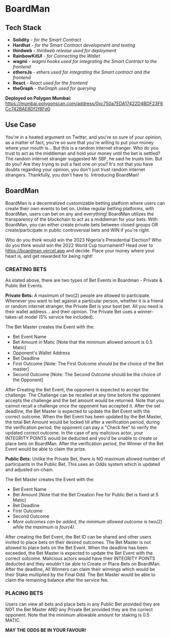 # BoardMan

## Tech Stack

- **Solidity** - *for the Smart Contract*
- **Hardhat** - *for the Smart Contract development and testing*
- **thirdweb** - *thirdweb release used for deployment*
- **RainbowKitUI** - *for Connecting the Wallet*
- **wagmi** - *wagmi hooks used for integrating the Smart Contract to the frontend*
- **ethersJs** - *ethers used for integrating the Smart contract and the frontend*
- **React** - *React used for the frontend*
- **theGraph** - *theGraph used for querying*

**Deployed on Polygon Mumbai:** https://mumbai.polygonscan.com/address/0xc750a7EDA17422D4BDF23F6Cc742BAE8Df2f8Fd0

## Use Case

You're in a heated argument on Twitter, and you're so sure of your opinion, as a matter of fact, you're so sure that you're willing to put your money where your mouth is... But this is a random internet stranger. Who do you trust to act as the middleman and hold your money until the bet is settled? The random internet stranger suggested Mr SBF, he said he trusts him. But do you? Are they trying to pull a fast one on you? It's not that you have doubts regarding your opinion, you don't just trust random internet strangers. Thankfully, you don't have to.
Introducing BoardMan!

## BoardMan

BoardMan is a decentralized customizable betting platform where users can create their own events to bet on. Unlike regular betting platforms, with BoardMan, users can bet on any and everything! BoardMan utilizes the transparency of the blockchain to act as a middleman for your bets. With BoardMan, you can either create private bets between closed groups OR create/participate in public controversial bets and WIN if you're right.

Who do you think would win the 2023 Nigeria's Presidential Election? Who do you think would win the 2022 World Cup tournament? Head over to https://boardman.vercel.app and decide. Place your money where your heart is, and get rewarded for being right!

### CREATING BETS
As stated above, there are two types of Bet Events in Boardman - Private & Public Bet Events.

**Private Bets:**
A maximum of two(2) people are allowed to participate. Whenever you want to bet against a particular person, whether it is a friend or random internet stranger, the Private Bet is your best bet. All you need is their wallet address... and their opinion.
The Private Bet uses a winner-takes-all model (5% service fee included).

The Bet Master creates the Event with the:

- Bet Event Name
- Bet Amount in Matic [Note that the minimum allowed amount is 0.5 Matic]
- Opponent's Wallet Address
- Bet Deadline
- First Outcome [Note: The First Outcome should be the choice of the Bet master]
- Second Outcome [Note: The Second Outcome should be the choice of the Opponent]

After Creating the Bet Event, the opponent is expected to accept the challenge. The Challenge can be recalled at any time before the opponent accepts the challenge and the bet amount would be returned. Note that you cannot recall a challenge once the opponent has accepted it.
After the set deadline, the Bet Master is expected to update the Bet Event with the correct outcome.
When the Bet Event has been updated by the Bet Master, the total Bet Amount would be locked till after a verification period, during the verification period, the opponent can pay a "Check fee" to verify the updated correct outcome.
In the case of any malicious actor, your INTEGRITY POINTS would be deducted and you'd be unable to create or place bets on BoardMan.
After the verification period, the Winner of the Bet Event would be able to claim the prize.

**Public Bets:**
Unlike the Private Bet, there is NO maximum allowed number of participants in the Public Bet. This uses an Odds system which is updated and adjusted on-chain.

The Bet Master creates the Event with the:

- Bet Event Name
- Bet Amount [Note that the Bet Creation Fee for Public Bet is fixed at 5 Matic]
- Bet Deadline
- First Outcome
- Second Outcome
- *More outcomes can be added, the minimum allowed outcome is two(2) while the maximum is four(4).*

After creating the Bet Event, the Bet ID can be shared and other users invited to place bets on their desired outcomes. The Bet Master is not allowed to place bets on the Bet Event.
When the deadline has been exceeded, the Bet Master is expected to update the Bet Event with the correct outcome. Malicious actors would have their INTEGRITY POINTS deducted and they wouldn't be able to Create or Place Bets on BoardMan.
After the deadline, All Winners can claim their winnings which would be their Stake multiplied by the Final Odd.
The Bet Master would be able to claim the remaining balance after the service fee.

### PLACING BETS
Users can view all bets and place bets in any Public Bet provided they are NOT the Bet Master AND any Private Bet provided they are the correct opponent.
Note that the minimum allowable amount for staking is 0.5 MATIC.

**MAY THE ODDS BE IN YOUR FAVOUR!**
